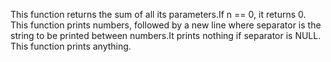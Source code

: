 This function returns the sum of all its parameters.If n == 0, it returns 0.
This function  prints numbers, followed by a new line where separator is the string to be printed between numbers.It prints nothing if separator is NULL.
This function  prints anything.
